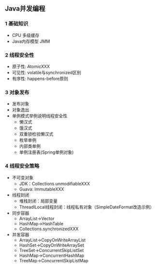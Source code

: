 
## Java并发编程

### 1 基础知识

- CPU 多级缓存
- Java内存模型 JMM

### 2 线程安全性

- 原子性: AtomicXXX
- 可见性: volatile与synchronized区别
- 有序性: happens-before原则

### 3 对象发布

- 发布对象
- 对象逸出
- 单例模式举例说明线程安全性
  - 懒汉式
  - 饿汉式
  - 双重锁检验懒汉式
  - 枚举单例
  - 内部类单例
  - 单例注册表(Spring单例对象)

### 4 线程安全策略

- 不可变对象
  - JDK：Collections.unmodifiableXXX
  - Guava: ImmutableXXX
- 线程封闭
  - 堆栈封闭：局部变量
  - ThreadlLocal线程封闭：线程私有对象（SimpleDateFormat改造示例）
- 同步容器
    - ArrayList->Vector
    - HashMap->HashTable
    - Collections.synchronizedXXX
- 并发容器
    - ArrayList->CopyOnWriteArrayList
    - HashSet->CopyOnWriteArraySet
    - TreeSet->ConcurrentSkipListSet
    - HashMap->ConcurrentHashMap
    - TreeMap->ConcurrentSkipListMap

